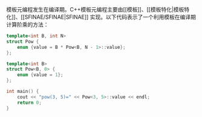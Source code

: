 模板元编程发生在编译期。C++模板元编程主要由[[模板]]、[[模板特化|模板特化]]、[[SFINAE/SFINAE|SFINAE]] 实现。以下代码表示了一个利用模板在编译期计算阶乘的方法：

```cpp
template<int B, int N>
struct Pow {
    enum {value = B * Pow<B, N - 1>::value};
};

template<int B>
struct Pow<B, 0> {
    enum {value = 1};
};

int main() {
    cout << "pow(3, 5)=" << Pow<3, 5>::value << endl;
    return 0;
}
```
